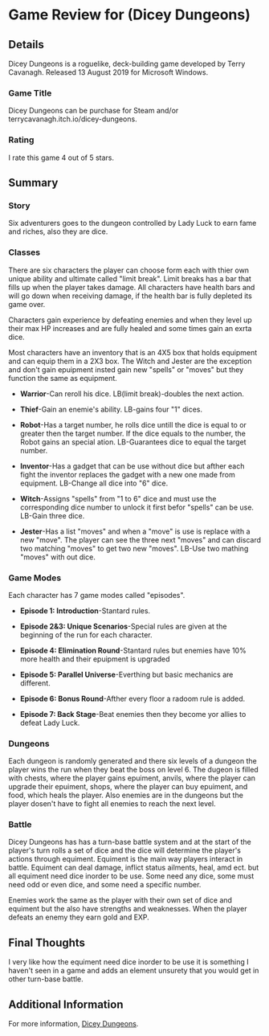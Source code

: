 # Game Review for (Dicey Dungeons)

## Details
Dicey Dungeons is a roguelike, deck-building game developed by Terry Cavanagh. Released 13 August 2019 for Microsoft Windows.

### Game Title
Dicey Dungeons can be purchase for Steam and/or terrycavanagh.itch.io/dicey-dungeons.

### Rating
I rate this game 4 out of 5 stars.

## Summary
### Story
Six adventurers goes to the dungeon controlled by Lady Luck to earn fame and riches, also they are dice.

### Classes
There are six characters the player can choose form each with thier own unique ability and ultimate called "limit break". Limit breaks has a bar that fills up when the player takes damage. All characters have health bars and will go down when receiving damage, if the health bar is fully depleted its game over. 

Characters gain experience by defeating enemies and when they level up their max HP increases and are fully healed and some times gain an exrta dice.

Most characters have an inventory that is an 4X5 box that holds equipment and can equip them in a 2X3 box. The Witch and Jester are the exception and don't gain epuipment insted gain new "spells" or "moves" but they function the same as equipment. 

* **Warrior**-Can reroll his dice. LB(limit break)-doubles the next action.

* **Thief**-Gain an enemie's ability. LB-gains four "1" dices.

* **Robot**-Has a target number, he rolls dice untill the dice is equal to or greater then the target number. If the dice equals to the number, the Robot gains an special ation. LB-Guarantees dice to equal the target number.

* **Inventor**-Has a gadget that can be use without dice but afther each fight the inventor replaces the gadget with a new one made from equipment. LB-Change all dice into "6" dice.

* **Witch**-Assigns "spells" from "1 to 6" dice and must use the corresponding dice number to unlock it first befor "spells" can be use. LB-Gain three dice.

* **Jester**-Has a list "moves" and when a "move" is use is replace with a new "move". The player can see the three next "moves" and can discard two matching "moves" to get two new "moves". LB-Use two mathing "moves" with out dice.

### Game Modes
Each character has 7 game modes called "episodes". 

* **Episode 1: Introduction**-Stantard rules.

* **Episode 2&3: Unique Scenarios**-Special rules are given at the beginning of the run for each character.

* **Episode 4: Elimination Round**-Stantard rules but enemies have 10% more health and their epuipment is upgraded 

* **Episode 5: Parallel Universe**-Everthing but basic mechanics are different.

* **Episode 6: Bonus Round**-Afther every floor a radoom rule is added.

* **Episode 7: Back Stage**-Beat enemies then they become yor allies to defeat Lady Luck.

### Dungeons
Each dungeon is randomly generated and there six levels of a dungeon the player wins the run when they beat the boss on level 6. The dugeon is filled with chests, where the player gains epuiment, anvils, where the player can upgrade their epuiment, shops, where the player can buy epuiment, and food, which heals the player. Also enemies are in the dungeons but the player dosen't have to fight all enemies to reach the next level.

### Battle
Dicey Dungeons has has a turn-base battle system and at the start of the player's turn rolls a set of dice and the dice will determine the player's actions through equiment. Equiment is the main way players interact in battle. Equiment can deal damage, inflict status ailments, heal, amd ect. but all equiment need dice inorder to be use. Some need any dice, some must need odd or even dice, and some need a specific number.

Enemies work the same as the player with their own set of dice and equiment but the also have strengths and weaknesses. When the player defeats an enemy they earn gold and EXP.

## Final Thoughts
I very like how the equiment need dice inorder to be use it is something I haven't seen in a game and adds an element unsurety that you would get in other turn-base battle.

## Additional Information
For more information, [Dicey Dungeons](https://terrycavanagh.itch.io/dicey-dungeons).

